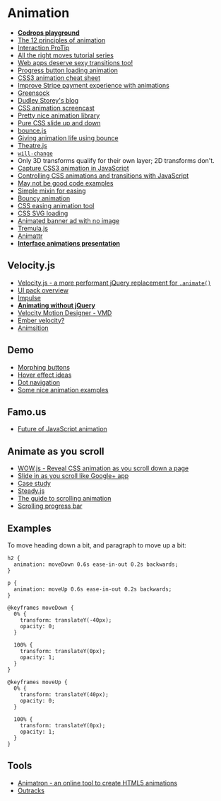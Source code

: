 # Animation

* [**Codrops playground**](http://tympanus.net/codrops/category/playground/)
* [The 12 principles of animation](http://the12principles.tumblr.com/)
* [Interaction ProTip](http://aerotwist.com/tutorials/)
* [All the right moves tutorial series](https://vimeo.com/channels/alltherightmoves/)
* [Web apps deserve sexy transitions too!](https://medium.com/design-ux/8068a5e4cb82)
* [Progress button loading animation](http://tympanus.net/Development/ProgressButtonStyles/)
* [CSS3 animation cheat sheet](http://www.justinaguilar.com/animations/)
* [Improve Stripe payment experience with animations](https://medium.com/p/3d1b0a9b810e)
* [Greensock](http://www.greensock.com/)
* [Dudley Storey's blog](http://demosthenes.info/blog)
* [CSS animation screencast](https://vimeo.com/channels/alltherightmoves/)
* [Pretty nice animation library](http://anijs.github.io/)
* [Pure CSS slide up and down](http://davidwalsh.name/css-slide)
* [bounce.js](http://bouncejs.com/)
* [Giving animation life using bounce](https://medium.com/tictail-makers/giving-animations-life-8b20165224c5)
* [Theatre.js](https://github.com/AriaMinaei/theatrejs)
* [`will-change`](http://dev.opera.com/articles/css-will-change-property/)
* Only 3D transforms qualify for their own layer; 2D transforms don't.
* [Capture CSS3 animation in JavaScript](http://www.sitepoint.com/css3-animation-javascript-event-handlers/)
* [Controlling CSS animations and transitions with JavaScript](http://css-tricks.com/controlling-css-animations-transitions-javascript/)
* [May not be good code examples](http://jackonthe.net/css3animateit/examples)
* [Simple mixin for easing](http://codepen.io/winkerVSbecks/pen/Cihkr)
* [Bouncy animation](http://learnsome.co/blog/bouncy/)
* [CSS easing animation tool](http://matthewlein.com/ceaser/)
* [CSS SVG loading](http://codepen.io/aurer/pen/jEGbA)
* [Animated banner ad with no image](https://www.campaignmonitor.com/blog/post/4288/coding-animated-banner-ad-no-images)
* [Tremula.js](http://garriss.wordpress.com/2014/07/06/introducing-tremulajs/)
* [Animattr](http://danieldelaney.github.io/animattr/)
* [**Interface animations presentation**](http://markgeyer.com/pres/interface-animations/)

## Velocity.js

* [Velocity.js - a more performant jQuery replacement for `.animate()`](http://css-tricks.com/improving-ui-animation-workflow-velocity-js/)
* [UI pack overview](https://www.youtube.com/watch?v=CdwvR6a39Tg&hd=1)
* [Impulse](http://impulse.luster.io/guides.html)
* [**Animating without jQuery**](http://www.smashingmagazine.com/2014/09/04/animating-without-jquery/)
* [Velocity Motion Designer - VMD](https://www.youtube.com/watch?v=7IxhIMIdkPs&hd=1)
* [Ember velocity?](http://julian.com/research/velocity/#ember)
* [Animsition](http://git.blivesta.com/animsition/)


## Demo

* [Morphing buttons](http://tympanus.net/codrops/2014/05/12/morphing-buttons-concept/)
* [Hover effect ideas](http://tympanus.net/Development/HoverEffectIdeas/)
* [Dot navigation](http://tympanus.net/Development/DotNavigationStyles/)
* [Some nice animation examples](http://varun.ca/the-core/)


## Famo.us

* [Future of JavaScript animation](http://blog.percolatestudio.com/engineering/the-future-of-javascript-animation-with-famous/)


## Animate as you scroll

* [WOW.js - Reveal CSS animation as you scroll down a page](https://github.com/matthieua/WOW)
* [Slide in as you scroll like Google+ app](http://css-tricks.com/slide-in-as-you-scroll-down-boxes/)
* [Case study](http://www.justinaguilar.com/)
* [Steady.js](http://lafikl.github.io/steady.js/)
* [The guide to scrolling animation](http://ihatetomatoes.net/guide-scrolling-animation-libraries/)
* [Scrolling progress bar](http://www.webdesigncrowd.com/scrolling-progress-bar/)

## Examples

To move heading down a bit, and paragraph to move up a bit:

```
h2 {
  animation: moveDown 0.6s ease-in-out 0.2s backwards;
}

p {
  animation: moveUp 0.6s ease-in-out 0.2s backwards;
}

@keyframes moveDown {
  0% {
    transform: translateY(-40px);
    opacity: 0;
  }
  
  100% {
    transform: translateY(0px);
    opacity: 1;
  }
}

@keyframes moveUp {
  0% {
    transform: translateY(40px);
    opacity: 0;
  }
  
  100% {
    transform: translateY(0px);
    opacity: 1;
  }
}
```

## Tools

* [Animatron - an online tool to create HTML5 animations](http://animatron.com/)
* [Outracks](http://www.outracks.com/realtime_studio.html)